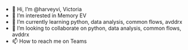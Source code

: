 - 👋 Hi, I’m @harveyvi, Victoria
- 👀 I’m interested in Memory EV
- 🌱 I’m currently learning python, data analysis, common flows, avddrx
- 💞️ I’m looking to collaborate on python, data analysis, common flows, avddrx
- 📫 How to reach me on Teams 

<!---
harveyvi/harveyvi is a ✨ special ✨ repository because its `README.md` (this file) appears on your GitHub profile.
You can click the Preview link to take a look at your changes.
--->
